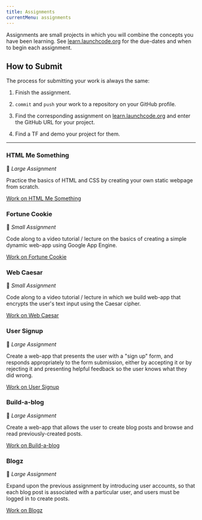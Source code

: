 ```yaml
---
title: Assignments
currentMenu: assignments
---
```


Assignments are small projects in which you will combine the concepts you have been learning. See [learn.launchcode.org][canvas] for the due-dates and when to begin each assignment.

## How to Submit

The process for submitting your work is always the same:

1. Finish the assignment.

2. `commit` and `push` your work to a repository on your GitHub profile.

3. Find the corresponding assignment on [learn.launchcode.org][canvas] and enter the GitHub URL for your project.

4. Find a TF and demo your project for them.

[canvas]: https://learn.launchcode.org/

---

### HTML Me Something

🐘 *Large Assignment*

Practice the basics of HTML and CSS by creating your own static webpage from scratch.

[Work on HTML Me Something](./html-me-something/)

### Fortune Cookie

🐹 *Small Assignment*

Code along to a video tutorial / lecture on the basics of creating a simple dynamic web-app using Google App Engine.

[Work on Fortune Cookie](./fortune-cookie/)

### Web Caesar

🐹 *Small Assignment*

Code along to a video tutorial / lecture in which we build web-app that encrypts the user's text input using the Caesar cipher.

[Work on Web Caesar](./web-caesar/)

### User Signup

🐘 *Large Assignment*

Create a web-app that presents the user with a "sign up" form, and responds appropriately to the form submission, either by accepting it or by rejecting it and presenting helpful feedback so the user knows what they did wrong.

[Work on User Signup](./user-signup/)

### Build-a-blog

🐘 *Large Assignment*

Create a web-app that allows the user to create blog posts and browse and read previously-created posts.

[Work on Build-a-blog](./build-a-blog/)

### Blogz

🐘 *Large Assignment*

Expand upon the previous assignment by introducing user accounts, so that each blog post is associated with a particular user, and users must be logged in to create posts.

[Work on Blogz](./blogz/)
